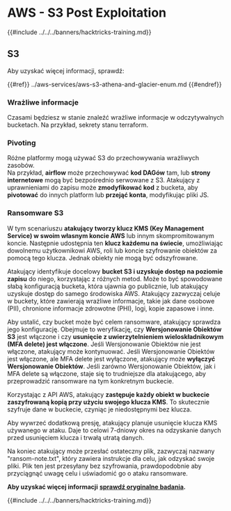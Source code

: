 # AWS - S3 Post Exploitation

{{#include ../../../banners/hacktricks-training.md}}

## S3

Aby uzyskać więcej informacji, sprawdź:

{{#ref}}
../aws-services/aws-s3-athena-and-glacier-enum.md
{{#endref}}

### Wrażliwe informacje

Czasami będziesz w stanie znaleźć wrażliwe informacje w odczytywalnych bucketach. Na przykład, sekrety stanu terraform.

### Pivoting

Różne platformy mogą używać S3 do przechowywania wrażliwych zasobów.\
Na przykład, **airflow** może przechowywać **kod DAGów** tam, lub **strony internetowe** mogą być bezpośrednio serwowane z S3. Atakujący z uprawnieniami do zapisu może **zmodyfikować kod** z bucketa, aby **pivotować** do innych platform lub **przejąć konta**, modyfikując pliki JS.

### Ransomware S3

W tym scenariuszu **atakujący tworzy klucz KMS (Key Management Service) w swoim własnym koncie AWS** lub innym skompromitowanym koncie. Następnie udostępnia ten **klucz każdemu na świecie**, umożliwiając dowolnemu użytkownikowi AWS, roli lub koncie szyfrowanie obiektów za pomocą tego klucza. Jednak obiekty nie mogą być odszyfrowane.

Atakujący identyfikuje docelowy **bucket S3 i uzyskuje dostęp na poziomie zapisu** do niego, korzystając z różnych metod. Może to być spowodowane słabą konfiguracją bucketa, która ujawnia go publicznie, lub atakujący uzyskuje dostęp do samego środowiska AWS. Atakujący zazwyczaj celuje w buckety, które zawierają wrażliwe informacje, takie jak dane osobowe (PII), chronione informacje zdrowotne (PHI), logi, kopie zapasowe i inne.

Aby ustalić, czy bucket może być celem ransomware, atakujący sprawdza jego konfigurację. Obejmuje to weryfikację, czy **Wersjonowanie Obiektów S3** jest włączone i czy **usunięcie z uwierzytelnieniem wieloskładnikowym (MFA delete) jest włączone**. Jeśli Wersjonowanie Obiektów nie jest włączone, atakujący może kontynuować. Jeśli Wersjonowanie Obiektów jest włączone, ale MFA delete jest wyłączone, atakujący może **wyłączyć Wersjonowanie Obiektów**. Jeśli zarówno Wersjonowanie Obiektów, jak i MFA delete są włączone, staje się to trudniejsze dla atakującego, aby przeprowadzić ransomware na tym konkretnym buckecie.

Korzystając z API AWS, atakujący **zastępuje każdy obiekt w buckecie zaszyfrowaną kopią przy użyciu swojego klucza KMS**. To skutecznie szyfruje dane w buckecie, czyniąc je niedostępnymi bez klucza.

Aby wywrzeć dodatkową presję, atakujący planuje usunięcie klucza KMS używanego w ataku. Daje to celowi 7-dniowy okres na odzyskanie danych przed usunięciem klucza i trwałą utratą danych.

Na koniec atakujący może przesłać ostateczny plik, zazwyczaj nazwany "ransom-note.txt", który zawiera instrukcje dla celu, jak odzyskać swoje pliki. Plik ten jest przesyłany bez szyfrowania, prawdopodobnie aby przyciągnąć uwagę celu i uświadomić go o ataku ransomware.

**Aby uzyskać więcej informacji** [**sprawdź oryginalne badania**](https://rhinosecuritylabs.com/aws/s3-ransomware-part-1-attack-vector/)**.**

{{#include ../../../banners/hacktricks-training.md}}
